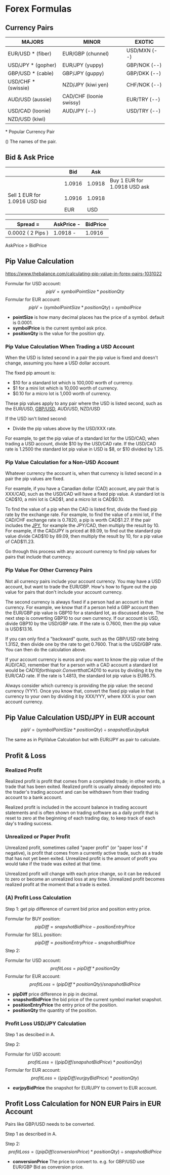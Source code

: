 # Forex Formulas

## Currency Pairs

| MAJORS              | MINOR                   | EXOTIC       |
| ------------------- | ----------------------- | ------------ |
| EUR/USD * (fiber)   | EUR/GBP (chunnel)       | USD/MXN (--) |
| USD/JPY * (gopher)  | EUR/JPY (yuppy)         | GBP/NOK (--) |
| GBP/USD * (cable)   | GBP/JPY (guppy)         | GBP/DKK (--) |
| USD/CHF * (swissie) | NZD/JPY (kiwi yen)      | CHF/NOK (--) |
| AUD/USD (aussie)    | CAD/CHF (loonie swissy) | EUR/TRY (--) |
| USD/CAD (loonie)    | AUD/JPY (--)            | USD/TRY (--) |
| NZD/USD (kiwi)      |                         |              |

\* Popular Currency Pair

() The names of the pair.



## Bid & Ask Price

|                               | Bid    | Ask    |                              |
| ----------------------------- | ------ | ------ | ---------------------------- |
|                               | 1.0916 | 1.0918 | Buy 1 EUR for 1.0918 USD ask |
| Sell 1 EUR for 1.0916 USD bid | 1.0916 | 1.0918 |                              |
|                               | EUR    | USD    |                              |

| Spread =          | AskPrice - | BidPrice |
| ----------------- | ---------- | -------- |
| 0.0002 ( 2 Pips ) | 1.0918 -   | 1.0916   |

AskPrice > BidPrice



## Pip Value Calculation

https://www.thebalance.com/calculating-pip-value-in-forex-pairs-1031022

Formular for USD account:
$$
pipV = symbolPointSize * positionQty
$$
Formular for EUR account:
$$
pipV = ( symbolPointSize * positionQty ) \div symbolPrice
$$


- **pointSize** is how many decimal places has the price of a symbol. default is 0.0001.
- **symbolPrice** is the current symbol ask price.
- **positionQty** is the value for the position qty.



### Pip Value Calculation When Trading a USD Account

When the USD is listed second in a pair the pip value is fixed and doesn't change, assuming you have a USD dollar account.

The fixed pip amount is:

- $10 for a standard lot which is 100,000 worth of currency.
- $1 for a mini lot which is 10,000 worth of currency.
- $0.10 for a micro lot is 1,000 worth of currency.

These pip values apply to any pair where the USD is listed second, such as the EUR/USD, [GBP/USD](https://www.thebalance.com/best-time-to-day-trade-the-gbp-usd-forex-pair-1031020), AUD/USD, NZD/USD

If the USD isn't listed second:

- Divide the pip values above by the USD/XXX rate. 

For example, to get the pip value of a standard lot for the USD/CAD, when trading a USD account, divide \$10 by the USD/CAD rate. If the USD/CAD rate is 1.2500 the standard lot pip value in USD is \$8, or \$10 divided by 1.25.



### Pip Value Calculation for a Non-USD Account

Whatever currency the account is, when that currency is listed second in a pair the pip values are fixed. 

For example, if you have a Canadian dollar (CAD) account, any pair that is XXX/CAD, such as the USD/CAD will have a fixed pip value. A standard lot is CAD\$10, a mini lot is CAD\$1, and a micro lot is CAD\$0.10.

To find the value of a pip when the CAD is listed first, divide the fixed pip rate by the exchange rate. For example, to find the value of a mini lot, if the CAD/CHF exchange rate is 0.7820, a pip is worth CAD$1.27.
If the pair includes the [JPY](https://www.thebalance.com/best-time-to-day-trade-the-usd-jpy-forex-pair-1031021), for example the JPY/CAD, then multiply the result by 10. For example, if the CAD/JPY is priced at 89.09, to find out the standard pip value divide CAD\$10 by 89.09, then multiply the result by 10, for a pip value of CAD\$11.23.

Go through this process with any account currency to find pip values for pairs that include that currency.



### Pip Value For Other Currency Pairs

Not all currency pairs include your account currency. You may have a USD account, but want to trade the EUR/GBP. How's how to figure out the pip value for pairs that don't include your account currency. 

The second currency is always fixed if a person had an account in that currency. For example, we know that if a person held a GBP account then the EUR/GBP pip value is GBP10 for a standard lot, as discussed above. The next step is converting GBP10 to our own currency. If our account is USD, divide GBP10 by the USD/GBP rate. If the rate is 0.7600, then the pip value is USD$13.16.

If you can only find a "backward" quote, such as the GBP/USD rate being 1.3152, then divide one by the rate to get 0.7600. That is the USD/GBP rate. You can then do the calculation above. 

If your account currency is euros and you want to know the pip value of the AUD/CAD, remember that for a person with a CAD account a standard lot would be CAD$10 for this pair. Convert that CAD$10 to euros by dividing it by the EUR/CAD rate. If the rate is 1.4813, the standard lot pip value is EUR6.75.

Always consider which currency is providing the pip value: the second currency (YYY). Once you know that, convert the fixed pip value in that currency to your own by dividing it by XXX/YYY, where XXX is your own account currency. 



## Pip Value Calculation USD/JPY in EUR account

$$
pipV = (symbolPointSize * positionQty ) \div snapshotEurJpyAsk
$$

The same as in PipValue Calculation but with EUR/JPY as pair to calculate.



## Profit & Loss

### Realized Profit

Realized profit is profit that comes from a completed trade; in other words, a trade that has been exited. Realized profit is usually already deposited into the trader's trading account and can be withdrawn from their trading account to a bank account.

Realized profit is included in the account balance in trading account statements and is often shown on trading software as a daily profit that is reset to zero at the beginning of each trading day, to keep track of each day's trading success.

### Unrealized or Paper Profit

Unrealized profit, sometimes called "paper profit" (or "paper loss" if negative), is profit that comes from a currently active trade, such as a trade that has not yet been exited. Unrealized profit is the amount of profit you would take if the trade was exited at that time.

Unrealized profit will change with each price change, so it can be reduced to zero or become an unrealized loss at any time. Unrealized profit becomes realized profit at the moment that a trade is exited.

### (A) Profit Loss Calculation

Step 1: get pip difference of current bid price and position entry price.

Formular for BUY position: 
$$
pipDiff = snapshotBidPrice - positionEntryPrice
$$
Formular for SELL position:
$$
pipDiff = positionEntryPrice - snapshotBidPrice
$$
Step 2: 

Formular for USD account:
$$
profitLoss = pipDiff * positionQty
$$
Formular for EUR account:
$$
profitLoss = ( pipDiff * positionQty ) / snapshotBidPrice
$$


- **pipDiff** price difference in pip in decimal.
- **snapshotBidPrice** the bid price of the current symbol market snapshot.
- **positionEntryPrice** the entry price of the position.
- **positionQty** the quantity of the position.

### Profit Loss USD/JPY Calculation

Step 1 as descibed in A.

Step 2: 

Formular for USD account:
$$
profitLoss = ( ( pipDiff / snapshotBidPrice ) * positionQty )
$$
Formular for EUR account:
$$
profitLoss = ( (pipDiff / eurjpyBidPrice ) * positionQty )
$$

* **eurjpyBidPrice** the snapshot for EUR/JPY to convert to EUR account.



## Profit Loss Calculation for NON EUR Pairs in EUR Account

Pairs like GBP/USD needs to be converted.

Step 1 as described in A.

Step 2:
$$
profitLoss = (( pipDiff / conversionPrice ) * positionQty ) \div snapshotBidPrice
$$

* **conversionPrice** The price to convert to. e.g. for GBP/USD use EUR/GBP Bid as conversion price.

